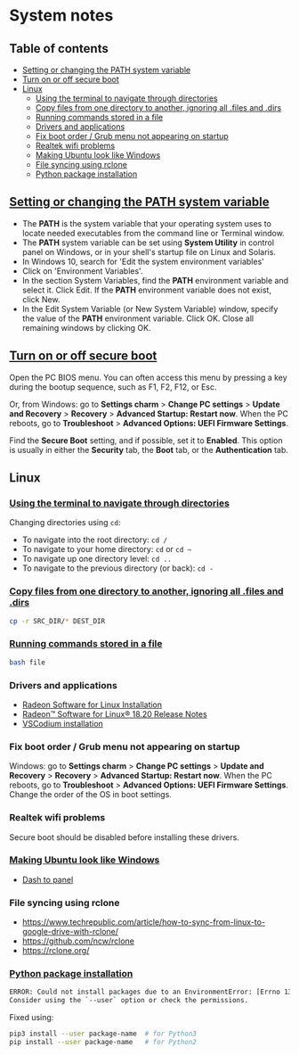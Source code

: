 # System notes <!-- omit in toc -->

## Table of contents <!-- omit in toc -->
- [Setting or changing the PATH system variable](#setting-or-changing-the-path-system-variable)
- [Turn on or off secure boot](#turn-on-or-off-secure-boot)
- [Linux](#linux)
  - [Using the terminal to navigate through directories](#using-the-terminal-to-navigate-through-directories)
  - [Copy files from one directory to another, ignoring all .files and .dirs](#copy-files-from-one-directory-to-another-ignoring-all-files-and-dirs)
  - [Running commands stored in a file](#running-commands-stored-in-a-file)
  - [Drivers and applications](#drivers-and-applications)
  - [Fix boot order / Grub menu not appearing on startup](#fix-boot-order--grub-menu-not-appearing-on-startup)
  - [Realtek wifi problems](#realtek-wifi-problems)
  - [Making Ubuntu look like Windows](#making-ubuntu-look-like-windows)
  - [File syncing using rclone](#file-syncing-using-rclone)
  - [Python package installation](#python-package-installation)

## [Setting or changing the PATH system variable](https://www.java.com/en/download/help/path.xml)

* The **PATH** is the system variable that your operating system uses to locate needed executables from the command line or Terminal window.
* The **PATH** system variable can be set using **System Utility** in control panel on Windows, or in your shell's startup file on Linux and Solaris.
* In Windows 10, search for 'Edit the system environment variables'
* Click on 'Environment Variables'.
* In the section System Variables, find the **PATH** environment variable and select it. Click Edit. If the **PATH** environment variable does not exist, click New.
* In the Edit System Variable (or New System Variable) window, specify the value of the **PATH** environment variable. Click OK. Close all remaining windows by clicking OK.

## [Turn on or off secure boot](https://docs.microsoft.com/en-us/windows-hardware/manufacture/desktop/disabling-secure-boot)

Open the PC BIOS menu. You can often access this menu by pressing a key during the bootup sequence, such as F1, F2, F12, or Esc.

Or, from Windows: go to **Settings charm** > **Change PC settings** > **Update and Recovery** > **Recovery** > **Advanced Startup: Restart now**. When the PC reboots, go to **Troubleshoot** > **Advanced Options: UEFI Firmware Settings**.

Find the **Secure Boot** setting, and if possible, set it to **Enabled**. This option is usually in either the **Security** tab, the **Boot** tab, or the **Authentication** tab.

## Linux 

### [Using the terminal to navigate through directories](https://help.ubuntu.com/community/UsingTheTerminal)

Changing directories using `cd`:

* To navigate into the root directory: `cd /`
* To navigate to your home directory: `cd` or `cd ~`
* To navigate up one directory level: `cd ..`
* To navigate to the previous directory (or back): `cd -`

### [Copy files from one directory to another, ignoring all .files and .dirs](https://stackoverflow.com/a/11557164/4573584)

```sh
cp -r SRC_DIR/* DEST_DIR
```

### [Running commands stored in a file](https://stackoverflow.com/a/13568021/4573584)

```sh
bash file
```

### Drivers and applications

* [Radeon Software for Linux Installation](https://www.amd.com/en/support/kb/release-notes/AMDGPU-INSTALLATION)
* [Radeon™ Software for Linux® 18.20 Release Notes](https://www.amd.com/en/support/kb/release-notes/rn-prorad-lin-18-20)
* [VSCodium installation](https://gitlab.com/paulcarroty/vscodium-deb-rpm-repo)

### Fix boot order / Grub menu not appearing on startup 

Windows: go to **Settings charm** > **Change PC settings** > **Update and Recovery** > **Recovery** > **Advanced Startup: Restart now**. When the PC reboots, go to **Troubleshoot** > **Advanced Options: UEFI Firmware Settings**. Change the order of the OS in boot settings.

### Realtek wifi problems

Secure boot should be disabled before installing these drivers.

### [Making Ubuntu look like Windows](https://www.howtogeek.com/353819/how-to-make-ubuntu-look-more-like-windows/)

* [Dash to panel](https://github.com/home-sweet-gnome/dash-to-panel)

### File syncing using rclone

* https://www.techrepublic.com/article/how-to-sync-from-linux-to-google-drive-with-rclone/
* https://github.com/ncw/rclone
* https://rclone.org/

### [Python package installation](https://stackoverflow.com/a/50893981/4573584)

```sh
ERROR: Could not install packages due to an EnvironmentError: [Errno 13] Permission denied: '/installation/path/'
Consider using the `--user` option or check the permissions.
```

Fixed using:

```sh
pip3 install --user package-name  # for Python3
pip install --user package-name   # for Python2
```
